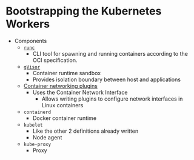 # Bootstrapping the Kubernetes Workers

- Components
    - [`runc`](https://github.com/opencontainers/runc)
        - CLI tool for spawning and running containers according to the OCI specification.
    - [`gVisor`](https://github.com/google/gvisor)
        - Container runtime sandbox
        - Provides isolation boundary between host and applications
    - [Container networking plugins]()
        - Uses the Container Network Interface
            - Allows writing plugins to configure network interfaces in Linux containers
    - `containerd`
        - Docker container runtime
    - `kubelet`
        - Like the other 2 definitions already written
        - Node agent
    - `kube-proxy`
        - Proxy